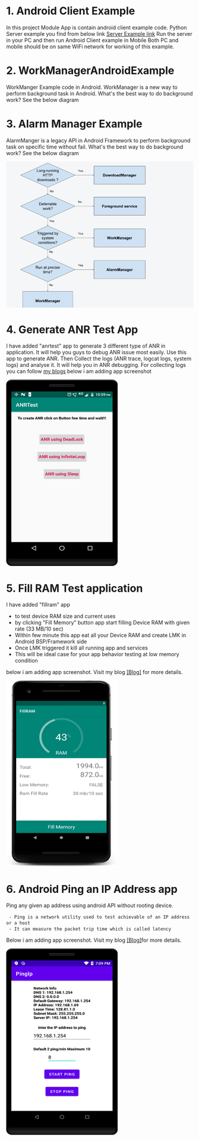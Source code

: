 # 1. Android Client Example 
In this project Module App is contain android client example code. 
Python Server example you find from below link 
[Server Example link](https://github.com/Saurabh-12/Python_Learning/blob/master/ServerExample.py)
Run the server in your PC and then run Android Client example in Mobile
Both PC and mobile should be on same WiFi network for working of this example. 

# 2. WorkManagerAndroidExample
WorkManger Example code in Android. WorkManager is a new way to perform background task in Android.
What's the best way to do background work? See the below diagram 

# 3. Alarm Manager Example 
AlarmManger is a legacy API in Android Framework to perform background task on specific time without fail.
What's the best way to do background work? See the below diagram 

![Background Work](https://github.com/Saurabh-12/WorkManagerAndroidExample/blob/master/back_ground.png)
  
 
# 4. Generate ANR Test App
I have added "anrtest" app to generate 3 different type of ANR in application. It will help you guys to debug ANR issue most easily. 
Use this app to generate ANR. Then Collect the logs (ANR trace, logcat logs, system logs) and analyse it. It will help you in ANR
debugging. For collecting logs you can follow [my blogs](http://saurabhsharma123k.blogspot.com/2018/03/know-android-logs-analysis.html)
below i am adding app screenshot

<a href="https://github.com/Saurabh-12/WorkManagerAndroidExample/blob/master/anr_test_app.png">
<img src="https://github.com/Saurabh-12/WorkManagerAndroidExample/blob/master/anr_test_app.png" height="500" width="300" ></a>

# 5. Fill RAM Test application
I have added "fillram" app
   - to test device RAM size and current uses
   - by clicking "Fill Memory" button app start filling Device RAM with given rate (33 MB/10 sec)
   - Within few minute this app eat all your Device RAM and create LMK in Android BSP/Framework side
   - Once LMK triggered it kill all running app and services
   - This will be ideal case for your app behavior testing at low memory condition


 below i am adding app screenshot. 
 Visit my blog <a href="http://saurabhsharma123k.blogspot.com/">[Blog]</a> for more details.
 
 
 <a href="https://github.com/Saurabh-12/WorkManagerAndroidExample/blob/master/fill_ram_app.png">
 <img src="https://github.com/Saurabh-12/WorkManagerAndroidExample/blob/master/fill_ram_app.png" height="500" width="300" ></a>
 
 
 
 
 # 6. Android Ping an IP Address app
 Ping any given ap address using android API without rooting device.
 
     - Ping is a network utility used to test achievable of an IP address or a host
     - It can measure the packet trip time which is called latency



 Below i am adding app screenshot. 
 Visit my blog <a href="https://saurabhsharma123k.blogspot.com/2021/04/ping-ip-address-device-is-connected-to.html">[Blog]</a>for more details.
 
 
 <a href="https://github.com/Saurabh-12/WorkManagerAndroidExample/blob/master/ping_ip_address.png">
 <img src="https://github.com/Saurabh-12/WorkManagerAndroidExample/blob/master/ping_ip_address.png" height="500" width="300" ></a>









